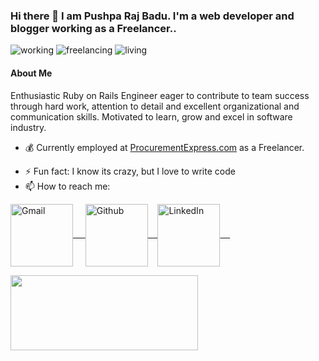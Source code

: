### Hi there 👋 I am Pushpa Raj Badu. I'm a web developer and blogger working as a Freelancer..

<p align="left">
  <img alt=working src="https://img.shields.io/badge/working-web/mobile-3c9" />
  <img alt=freelancing src="https://img.shields.io/badge/job-remote-brightgreen" />
  <img alt=living src="https://img.shields.io/badge/Place-Nepal-blue" />
</p>

<!-- <img align=right alt="working from home" src="https://media2.giphy.com/media/26tn33aiTi1jkl6H6/giphy.gif?cid=ecf05e47tvlg13pl67fowrmt9zjkmkkt06lb2qkm3691xltv&rid=giphy.gif&ct=g" /> -->

#### About Me

Enthusiastic Ruby on Rails Engineer eager to contribute to team success through
hard work, attention to detail and excellent organizational and communication
skills. Motivated to learn, grow and excel in software industry.

- 💰  Currently employed at <a href="https://procurementexpress.com" target='_blank'>ProcurementExpress.com</a> as a Freelancer.
<!-- - 🌱 Learning react native and 🚀 building personal finanace mobile application (link will be disclosed soon) -->
- ⚡ Fun fact: I know its crazy, but I love to write code
- 📫 How to reach me:
<p align="left">
    <a href="mailto:pushparaj.badu@gmail.com" target="blank">
        <img align="center" alt="Gmail" width="100px" src="https://img.shields.io/badge/-GMAIL-D14836?style=for-the-badge&logo=gmail&logoColor=white" /> &nbsp; &nbsp;
    </a>
    <a href="https://github.com/przbadu" target="blank">
        <img align="center" alt="Github" width="100px" src="https://img.shields.io/badge/-GITHUB-black?style=for-the-badge&logo=github&logoColor=white">&nbsp; &nbsp;
    </a>
    <a href="https://www.linkedin.com/in/przbadu" target="blank">
        <img align="center" alt="LinkedIn" width="100px" src="https://img.shields.io/badge/-LINKEDIN-0077B5?style=for-the-badge&logo=linkedin&logoColor=white" /> &nbsp; &nbsp;
    </a>
</p>

<!-- - 🧰 Languages and Tools: -->
<!-- 
<p align="center">
  <img src="https://raw.githubusercontent.com/github/explore/80688e429a7d4ef2fca1e82350fe8e3517d3494d/topics/python/ruby.png" alt="Python" height="40" style="vertical-align:top; margin:4px">
  <img src="https://raw.githubusercontent.com/github/explore/80688e429a7d4ef2fca1e82350fe8e3517d3494d/topics/javascript/javascript.png" alt="Javascript" height="40" style="vertical-align:top; margin:4px">
  <img src="https://raw.githubusercontent.com/github/explore/80688e429a7d4ef2fca1e82350fe8e3517d3494d/topics/visual-studio-code/visual-studio-code.png" alt="VS Code" height="40" style="vertical-align:top; margin:4px">
</p>   -->


<a href="https://github.com/przbadu">
  <img align="left" width="300" height="120" src="https://github-readme-stats.vercel.app/api/top-langs/?username=przbadu&layout=compact&theme=material-palenight" />
</a>
<!-- 
<a href="https://github.com/przbadu">
  <img align="right" width="300" height="120" src="https://github-readme-stats.vercel.app/api?username=przbadu&count_private=true&show_icons=true&theme=material-palenight" />
</a>
 -->

